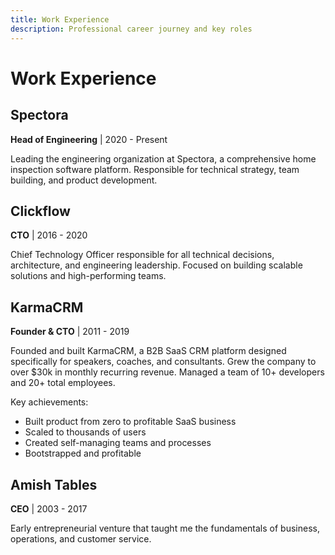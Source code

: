 ```yaml
---
title: Work Experience
description: Professional career journey and key roles
---
```


# Work Experience

## Spectora
**Head of Engineering** | 2020 - Present

Leading the engineering organization at Spectora, a comprehensive home inspection software platform. Responsible for technical strategy, team building, and product development.

## Clickflow
**CTO** | 2016 - 2020

Chief Technology Officer responsible for all technical decisions, architecture, and engineering leadership. Focused on building scalable solutions and high-performing teams.

## KarmaCRM
**Founder & CTO** | 2011 - 2019

Founded and built KarmaCRM, a B2B SaaS CRM platform designed specifically for speakers, coaches, and consultants. Grew the company to over $30k in monthly recurring revenue. Managed a team of 10+ developers and 20+ total employees.

Key achievements:
- Built product from zero to profitable SaaS business
- Scaled to thousands of users
- Created self-managing teams and processes
- Bootstrapped and profitable

## Amish Tables
**CEO** | 2003 - 2017

Early entrepreneurial venture that taught me the fundamentals of business, operations, and customer service.
